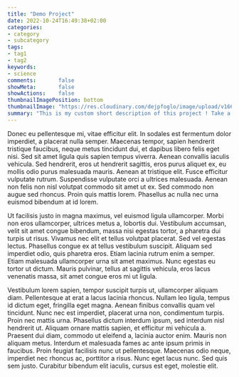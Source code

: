 ```yaml
---
title: "Demo Project"
date: 2022-10-24T16:49:38+02:00
categories:
- category
- subcategory
tags:
- tag1
- tag2
keywords:
- science
comments:       false
showMeta:       false
showActions:    false
thumbnailImagePosition: bottom
thumbnailImage: "https://res.cloudinary.com/dejpfoglo/image/upload/v1663528574/samples/landscapes/nature-mountains.jpg"
summary: "This is my custom short description of this project ! Take a look at the project's page by clicking the button below !"
---
```


Donec eu pellentesque mi, vitae efficitur elit. In sodales est fermentum dolor imperdiet, a placerat nulla semper. Maecenas tempor, sapien hendrerit tristique faucibus, neque metus tincidunt dui, et dapibus libero felis eget nisi. Sed sit amet ligula quis sapien tempus viverra. Aenean convallis iaculis vehicula. Sed hendrerit, eros ut hendrerit sagittis, eros purus aliquet ex, eu mollis odio purus malesuada mauris. Aenean at tristique elit. Fusce efficitur vulputate rutrum. Suspendisse vulputate orci a ultrices malesuada. Aenean non felis non nisl volutpat commodo sit amet ut ex. Sed commodo non augue sed rhoncus. Proin quis mattis lorem. Phasellus ac nulla nec urna euismod bibendum at id lorem.

Ut facilisis justo in magna maximus, vel euismod ligula ullamcorper. Morbi non eros ullamcorper, ultrices metus a, lobortis dui. Vestibulum accumsan, velit sit amet congue bibendum, massa nisi egestas tortor, a pharetra dui turpis ut risus. Vivamus nec elit et tellus volutpat placerat. Sed vel egestas lectus. Phasellus congue ex at tellus vestibulum suscipit. Aliquam sed imperdiet odio, quis pharetra eros. Etiam lacinia rutrum enim a semper. Etiam malesuada ullamcorper urna sit amet maximus. Nunc egestas eu tortor ut dictum. Mauris pulvinar, tellus at sagittis vehicula, eros lacus venenatis massa, sit amet congue eros mi ut ligula.

Vestibulum lorem sapien, tempor suscipit turpis ut, ullamcorper aliquam diam. Pellentesque at erat a lacus lacinia rhoncus. Nullam leo ligula, tempus id dictum eget, fringilla eget magna. Aenean finibus convallis quam vel tincidunt. Nunc nec est imperdiet, placerat urna non, condimentum turpis. Proin nec mattis urna. Phasellus dictum interdum ipsum, sed interdum nisl hendrerit ut. Aliquam ornare mattis sapien, et efficitur mi vehicula a. Praesent dui diam, commodo ut eleifend a, lacinia auctor enim. Mauris non aliquam metus. Interdum et malesuada fames ac ante ipsum primis in faucibus. Proin feugiat facilisis nunc ut pellentesque. Maecenas odio neque, imperdiet nec rhoncus ac, porttitor a risus. Nunc eget lacus nunc. Sed quis sem justo. Curabitur bibendum elit iaculis, cursus est eget, molestie elit.
